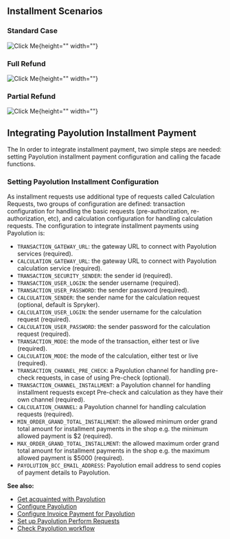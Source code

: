 ## Installment Scenarios

### Standard Case
![Click Me](https://cdn.document360.io/9fafa0d5-d76f-40c5-8b02-ab9515d3e879/Images/Documentation/payolution-installment-standard-case.png){height="" width=""}

### Full Refund
![Click Me](https://cdn.document360.io/9fafa0d5-d76f-40c5-8b02-ab9515d3e879/Images/Documentation/payolution-installment-fullrefund-case.png){height="" width=""}

### Partial Refund
![Click Me](https://cdn.document360.io/9fafa0d5-d76f-40c5-8b02-ab9515d3e879/Images/Documentation/payolution-installment-partialrefund-case.png){height="" width=""}

## Integrating Payolution Installment Payment
The In order to integrate installment payment, two simple steps are needed: setting Payolution installment payment configuration and calling the facade functions.

### Setting Payolution Installment Configuration
As installment requests use additional type of requests called Calculation Requests, two groups of configuration are defined: transaction configuration for handling the basic requests (pre-authorization, re-authorization, etc), and calculation configuration for handling calculation requests. The configuration to integrate installment payments using Payolution is:

* `TRANSACTION_GATEWAY_URL`: the gateway URL to connect with Payolution services (required).
* `CALCULATION_GATEWAY_URL`: the gateway URL to connect with Payolution calculation service (required).
* `TRANSACTION_SECURITY_SENDER`: the sender id (required).
* `TRANSACTION_USER_LOGIN`: the sender username (required).
* `TRANSACTION_USER_PASSWORD`: the sender password (required).
* `CALCULATION_SENDER`: the sender name for the calculation request (optional, default is Spryker).
* `CALCULATION_USER_LOGIN`: the sender username for the calculation request (required).
* `CALCULATION_USER_PASSWORD`: the sender password for the calculation request (required).
* `TRANSACTION_MODE`: the mode of the transaction, either test or live (required).
* `CALCULATION_MODE`: the mode of the calculation, either test or live (required).
* `TRANSACTION_CHANNEL_PRE_CHECK`: a Payolution channel for handling pre-check requests, in case of using Pre-check (optional).
* `TRANSACTION_CHANNEL_INSTALLMENT`: a Payolution channel for handling installment requests except Pre-check and calculation as they have their own channel (required).
* `CALCULATION_CHANNEL`: a Payolution channel for handling calculation requests (required).
* `MIN_ORDER_GRAND_TOTAL_INSTALLMENT`: the allowed minimum order grand total amount for installment payments in the shop e.g. the minimum allowed payment is $2 (required).
* `MAX_ORDER_GRAND_TOTAL_INSTALLMENT`: the allowed maximum order grand total amount for installment payments in the shop e.g. the maximum allowed payment is $5000 (required).
* `PAYOLUTION_BCC_EMAIL_ADDRESS`: Payolution email address to send copies of payment details to Payolution.

**See also:**

* [Get acquainted with Payolution](https://documentation.spryker.com/v4/docs/payolution.htm)
* [Configure Payolution](https://documentation.spryker.com/v4/docs/payolution-configuration.htm)
* [Configure Invoice Payment for Payolution](https://documentation.spryker.com/v4/docs/payolution-invoice.htm)
* [Set up Payolution Perform Requests](https://documentation.spryker.com/v4/docs/payolution-requests.htm)
* [Check Payolution workflow](https://documentation.spryker.com/v4/docs/payolution-workflow.htm)